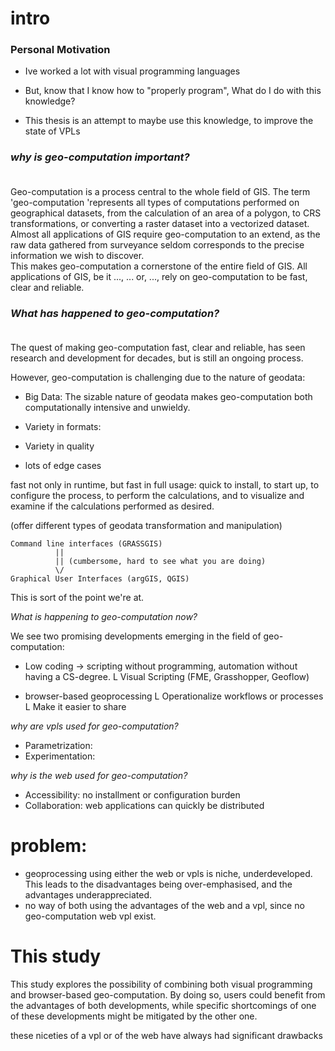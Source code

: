 # intro
### Personal Motivation



- Ive worked a lot with visual programming languages
- But, know that I know how to "properly program",
  What do I do with this knowledge?

- This thesis is an attempt to maybe use this knowledge,
to improve the state of VPLs








### *why is geo-computation important?* <br><br>

Geo-computation is a process central to the whole field of GIS. 
The term 'geo-computation 'represents all types of computations performed on geographical datasets, from the calculation of an area of a polygon, to CRS transformations, or converting a raster dataset into a vectorized dataset.  
Almost all applications of GIS require geo-computation to an extend, as the raw data gathered from surveyance seldom corresponds to the precise information we wish to discover.      
This makes geo-computation a cornerstone of the entire field of GIS. 
All applications of GIS, be it ..., ... or, ..., rely on geo-computation to be fast, clear and reliable. 

### *What has happened to geo-computation?* <br><br>

The quest of making geo-computation fast, clear and reliable, has seen research and development for decades, but is still an ongoing process. 

However, geo-computation is challenging due to the nature of geodata:
- Big Data: The sizable nature of geodata makes geo-computation both computationally intensive and unwieldy. 

- Variety in formats: 

- Variety in quality

- lots of edge cases


fast not only in runtime, but fast in full usage: quick to install, to start up, to configure the process, to perform the calculations, and to visualize and examine if the calculations performed as desired. 

(offer different types of geodata transformation and manipulation)

```
Command line interfaces (GRASSGIS)
          ||
          || (cumbersome, hard to see what you are doing)
          \/
Graphical User Interfaces (argGIS, QGIS)

```
This is sort of the point we're at. 

*What is happening to geo-computation now?*

We see two promising developments emerging in the field of geo-computation: 

- Low coding -> scripting without programming, automation without having a CS-degree. 
  L Visual Scripting (FME, Grasshopper, Geoflow)

- browser-based geoprocessing
  L Operationalize workflows or processes
  L Make it easier to share

*why are vpls used for geo-computation?* 
- Parametrization: 
- Experimentation: 

*why is the web used for geo-computation?*
- Accessibility: no installment or configuration burden
- Collaboration: web applications can quickly be distributed

# problem: 

- geoprocessing using either the web or vpls is niche, underdeveloped. This leads to the disadvantages being over-emphasised, and the advantages underappreciated. 
- no way of both using the advantages of the web and a vpl, since no geo-computation web vpl exist. 


# This study 

This study explores the possibility of combining both visual programming and browser-based geo-computation. By doing so, users could benefit from the advantages of both developments, while specific shortcomings of one of these developments might be mitigated by the other one. 


these  niceties of a vpl or of the web have always had significant drawbacks




<!-- % 1) General story on geo-information. Go from data to application
% - geo-information applications are extremely valuable
% - bring the side of the gis application & geo-computation to the reader's attention. 

% Component of geo-computation.
% Overlap with other fields (CAD, medical, sfx) 
% Computational Geometry
% Examples: 
% Fit plane through 3d-points
% Triangulation
% Convex hull -->